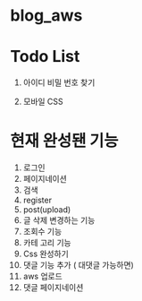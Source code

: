# blog_aws

# Todo List

1. 아이디 비밀 번호 찾기

2. 모바일 CSS

<!-- 2. 이미지 삽입 기능 (ck editor 5) multer 아용 -->

# 현재 완성됀 기능

1. 로그인
2. 페이지네이션
3. 검색
4. register
5. post(upload)
6. 글 삭제 변경하는 기능
7. 조회수 기능
8. 카테 고리 기능
9. Css 완성하기
10. 댓글 기능 추가 ( 대댓글 가능하면)
11. aws 업로드
12. 댓글 페이지네이션
